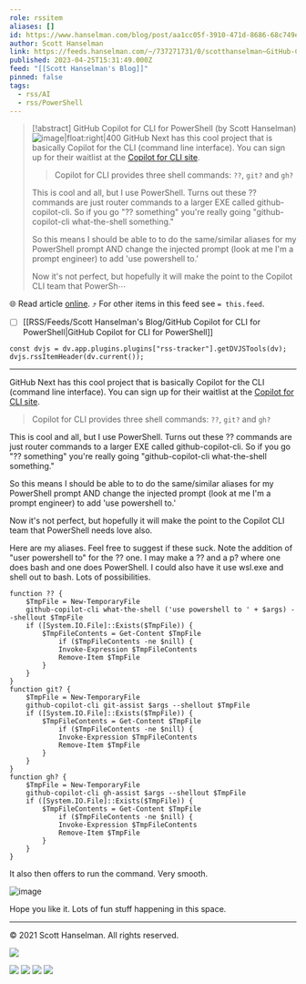 ```yaml
---
role: rssitem
aliases: []
id: https://www.hanselman.com/blog/post/aa1cc05f-3910-471d-8686-68c749ec90ff
author: Scott Hanselman
link: https://feeds.hanselman.com/~/737271731/0/scotthanselman~GitHub-Copilot-for-CLI-for-PowerShell
published: 2023-04-25T15:31:49.000Z
feed: "[[Scott Hanselman's Blog]]"
pinned: false
tags:
  - rss/AI
  - rss/PowerShell
---
```


> [!abstract] GitHub Copilot for CLI for PowerShell (by Scott Hanselman)
> ![image|float:right|400](https://www.hanselman.com/blog/content/binary/Windows-Live-Writer/GitHub-Copilot-for-CLI-for-PowerShell_B0E3/image_f39afdbf-04bf-4c95-a913-2404f46dc308.png "image") GitHub Next has this cool project that is basically Copilot for the CLI (command line interface). You can sign up for their waitlist at the [Copilot for CLI site](https://githubnext.com/projects/copilot-cli/).
> 
> > Copilot for CLI provides three shell commands: `??`, `git?` and `gh?`
> 
> This is cool and all, but I use PowerShell. Turns out these ?? commands are just router commands to a larger EXE called github-copilot-cli. So if you go "?? something" you're really going "github-copilot-cli what-the-shell something."
> 
> So this means I should be able to to do the same/similar aliases for my PowerShell prompt AND change the injected prompt (look at me I'm a prompt engineer) to add 'use powershell to.'
> 
> Now it's not perfect, but hopefully it will make the point to the Copilot CLI team that PowerSh⋯

🌐 Read article [online](https://feeds.hanselman.com/~/737271731/0/scotthanselman~GitHub-Copilot-for-CLI-for-PowerShell). ⤴ For other items in this feed see `= this.feed`.

- [ ] [[RSS/Feeds/Scott Hanselman's Blog/GitHub Copilot for CLI for PowerShell|GitHub Copilot for CLI for PowerShell]]

~~~dataviewjs
const dvjs = dv.app.plugins.plugins["rss-tracker"].getDVJSTools(dv);
dvjs.rssItemHeader(dv.current());
~~~

- - -

GitHub Next has this cool project that is basically Copilot for the CLI (command line interface). You can sign up for their waitlist at the [Copilot for CLI site](https://feeds.hanselman.com/~/t/0/0/scotthanselman/~https://githubnext.com/projects/copilot-cli/).

> Copilot for CLI provides three shell commands: `??`, `git?` and `gh?`

This is cool and all, but I use PowerShell. Turns out these ?? commands are just router commands to a larger EXE called github-copilot-cli. So if you go "?? something" you're really going "github-copilot-cli what-the-shell something."

So this means I should be able to to do the same/similar aliases for my PowerShell prompt AND change the injected prompt (look at me I'm a prompt engineer) to add 'use powershell to.'

Now it's not perfect, but hopefully it will make the point to the Copilot CLI team that PowerShell needs love also.

Here are my aliases. Feel free to suggest if these suck. Note the addition of "user powershell to" for the ?? one. I may make a ?? and a p? where one does bash and one does PowerShell. I could also have it use wsl.exe and shell out to bash. Lots of possibilities.

```undefined
function ?? { 
    $TmpFile = New-TemporaryFile 
    github-copilot-cli what-the-shell ('use powershell to ' + $args) --shellout $TmpFile 
    if ([System.IO.File]::Exists($TmpFile)) { 
        $TmpFileContents = Get-Content $TmpFile 
            if ($TmpFileContents -ne $nill) {
            Invoke-Expression $TmpFileContents 
            Remove-Item $TmpFile 
        }
    }
}
function git? {
    $TmpFile = New-TemporaryFile
    github-copilot-cli git-assist $args --shellout $TmpFile
    if ([System.IO.File]::Exists($TmpFile)) {
        $TmpFileContents = Get-Content $TmpFile 
            if ($TmpFileContents -ne $nill) {
            Invoke-Expression $TmpFileContents 
            Remove-Item $TmpFile 
        }
    }
}
function gh? {
    $TmpFile = New-TemporaryFile
    github-copilot-cli gh-assist $args --shellout $TmpFile
    if ([System.IO.File]::Exists($TmpFile)) {
        $TmpFileContents = Get-Content $TmpFile 
            if ($TmpFileContents -ne $nill) {
            Invoke-Expression $TmpFileContents 
            Remove-Item $TmpFile 
        }
    }
}
```

It also then offers to run the command. Very smooth.

![image](https://www.hanselman.com/blog/content/binary/Windows-Live-Writer/GitHub-Copilot-for-CLI-for-PowerShell_B0E3/image_f39afdbf-04bf-4c95-a913-2404f46dc308.png "image")

Hope you like it. Lots of fun stuff happening in this space.

  

---

© 2021 Scott Hanselman. All rights reserved.  

![](https://feeds.hanselman.com/~/i/737271731/0/scotthanselman)

[![](https://assets.feedblitz.com/i/fblike20.png)](https://feeds.hanselman.com/_/28/737271731/scotthanselman "Like on Facebook") [![](https://assets.feedblitz.com/i/x.png)](https://feeds.hanselman.com/_/24/737271731/scotthanselman "Post to X.com") [![](https://assets.feedblitz.com/i/email20.png)](https://feeds.hanselman.com/_/19/737271731/scotthanselman "Subscribe by email") [![](https://assets.feedblitz.com/i/rss20.png)](https://feeds.hanselman.com/_/20/737271731/scotthanselman "Subscribe by RSS")